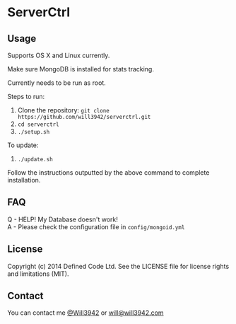 # ServerCtrl  

## Usage

Supports OS X and Linux currently.  

Make sure MongoDB is installed for stats tracking.  

Currently needs to be run as root.  

Steps to run:  

1.  Clone the repository: `git clone https://github.com/will3942/serverctrl.git`
2.  `cd serverctrl`
3.  `./setup.sh`  
  
To update:  
  
1. `./update.sh`  
  
  
Follow the instructions outputted by the above command to complete installation.

## FAQ

Q - HELP! My Database doesn't work!  
A - Please check the configuration file in `config/mongoid.yml`  

## License

Copyright (c) 2014 Defined Code Ltd. See the LICENSE file for license rights and limitations (MIT).

## Contact

You can contact me [@Will3942](http://twitter.com/will3942) or [will@will3942.com](mailto:will@will3942.com)
